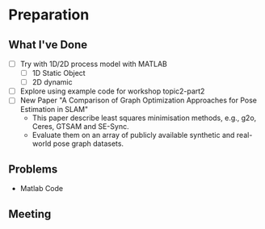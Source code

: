 # Preparation

## What I've Done

- [ ] Try with 1D/2D process model with MATLAB
  - [ ] 1D Static Object
  - [ ] 2D dynamic
- [ ] Explore using example code for workshop topic2-part2
- [ ] New Paper "A Comparison of Graph Optimization Approaches for Pose Estimation in SLAM"
  - This paper describe least squares minimisation methods, e.g., g2o, Ceres, GTSAM and SE-Sync.
  - Evaluate them on an array of publicly available synthetic and real-world pose graph datasets.

## Problems

- Matlab Code

## Meeting



